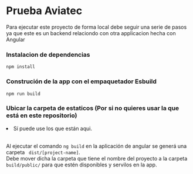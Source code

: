 # Prueba Aviatec
Para ejecutar este proyecto de forma local debe seguir una serie de pasos ya que este es un backend relaciondo con otra applicacion hecha con Angular

### Instalacion de dependencias
```
npm install
```
### Construción de la app con el empaquetador Esbuild
```
npm run build
```
### Ubicar la carpeta de estaticos (Por si no quieres usar la que está en este repositorio)

<li>Sí puede use los que están aqui.</li><br>

Al ejecutar el comando ``` ng build ``` en la aplicación de angular se generá una carpeta ``` dist/[project-name]```.<br>
Debe mover dicha la carpeta que tiene el nombre del proyecto a la carpeta ```build/public/``` para que estén disponibles y servilos en la app.<br>
